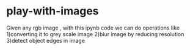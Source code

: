 # play-with-images
Given any rgb image , with this ipynb code we can do operations like 
1)converting it to grey scale image 
2)blur image by reducing resolution 
3)detect object edges in image
